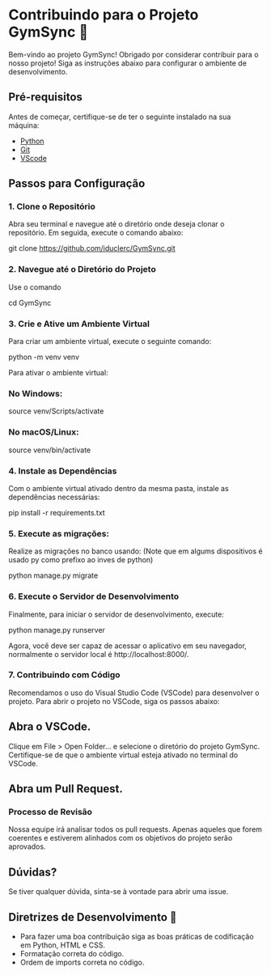 # Contribuindo para o Projeto GymSync 🤝

Bem-vindo ao projeto GymSync! Obrigado por considerar contribuir para o nosso projeto! Siga as instruções abaixo para configurar o ambiente de desenvolvimento.

## Pré-requisitos

Antes de começar, certifique-se de ter o seguinte instalado na sua máquina:

- [Python](https://www.python.org/downloads/)
- [Git](https://git-scm.com/downloads)
- [VScode](https://code.visualstudio.com/download)

## Passos para Configuração

### 1. Clone o Repositório

Abra seu terminal e navegue até o diretório onde deseja clonar o repositório. Em seguida, execute o comando abaixo:

git clone https://github.com/iduclerc/GymSync.git


### 2. Navegue até o Diretório do Projeto
Use o comando

cd GymSync


### 3. Crie e Ative um Ambiente Virtual
Para criar um ambiente virtual, execute o seguinte comando:

python -m venv venv


Para ativar o ambiente virtual:

### No Windows:

source venv/Scripts/activate


### No macOS/Linux:

source venv/bin/activate


### 4. Instale as Dependências
Com o ambiente virtual ativado dentro da mesma pasta, instale as dependências necessárias:

pip install -r requirements.txt

### 5. Execute as migrações:
Realize as migrações no banco usando: 
(Note que em algums dispositivos é usado py como prefixo ao inves de python)

python manage.py migrate

### 6. Execute o Servidor de Desenvolvimento
Finalmente, para iniciar o servidor de desenvolvimento, execute:


python manage.py runserver


Agora, você deve ser capaz de acessar o aplicativo em seu navegador, normalmente o servidor local é http://localhost:8000/.

### 7. Contribuindo com Código

Recomendamos o uso do Visual Studio Code (VSCode) para desenvolver o projeto. Para abrir o projeto no VSCode, siga os passos abaixo:

## Abra o VSCode.
Clique em File > Open Folder... e selecione o diretório do projeto GymSync.
Certifique-se de que o ambiente virtual esteja ativado no terminal do VSCode.

## Abra um Pull Request.

### Processo de Revisão
Nossa equipe irá analisar todos os pull requests. Apenas aqueles que forem coerentes e estiverem alinhados com os objetivos do projeto serão aprovados.

## Dúvidas?
Se tiver qualquer dúvida, sinta-se à vontade para abrir uma issue.


## Diretrizes de Desenvolvimento 🤔

  - Para fazer uma boa contribuição siga as boas práticas de codificação em Python, HTML e CSS.
  - Formatação correta do código.
  - Ordem de imports correta no código.
